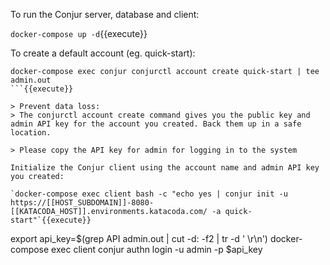 To run the Conjur server, database and client:

`docker-compose up -d`{{execute}}

To create a default account (eg. quick-start):

```
docker-compose exec conjur conjurctl account create quick-start | tee admin.out
```{{execute}}

> Prevent data loss:
> The conjurctl account create command gives you the public key and admin API key for the account you created. Back them up in a safe location.

> Please copy the API key for admin for logging in to the system

Initialize the Conjur client using the account name and admin API key you created:

`docker-compose exec client bash -c "echo yes | conjur init -u https://[[HOST_SUBDOMAIN]]-8080-[[KATACODA_HOST]].environments.katacoda.com/ -a quick-start"`{{execute}}

```
export api_key=$(grep API admin.out | cut -d: -f2 | tr -d ' \r\n')
docker-compose exec client conjur authn login -u admin -p $api_key
```{{execute}}
